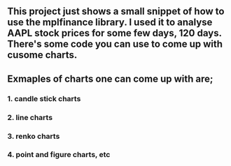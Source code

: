 ## This project just shows a small snippet of how to use the mplfinance library. I used it to analyse AAPL stock prices for some few days, 120 days. There's some code you can use to come up with cusome charts. 
## Exmaples of charts one can come up with are; 
###                                             1. candle stick charts
###                                             2. line charts
###                                             3. renko charts
###                                             4. point and figure charts, etc
